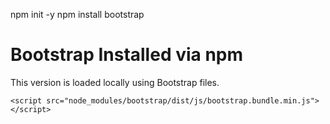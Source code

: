npm init -y
npm install bootstrap
<!DOCTYPE html>
<html lang="en">
<head>
    <meta charset="UTF-8">
    <title>Bootstrap 5 Setup via npm</title>
    <link rel="stylesheet" href="node_modules/bootstrap/dist/css/bootstrap.min.css">
</head>
<body>
    <div class="container text-center mt-5">
        <h1 class="display-3">Bootstrap Installed via npm</h1>
        <p class="lead">This version is loaded locally using Bootstrap files.</p>
    </div>

    <script src="node_modules/bootstrap/dist/js/bootstrap.bundle.min.js"></script>
</body>
</html>
